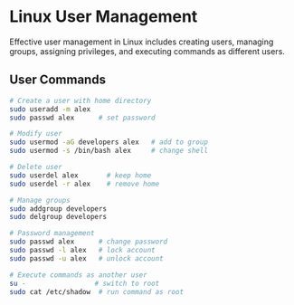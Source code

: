# Linux User Management

Effective user management in Linux includes creating users, managing groups, assigning privileges, and executing commands as different users.

## User Commands

```bash
# Create a user with home directory
sudo useradd -m alex
sudo passwd alex      # set password

# Modify user
sudo usermod -aG developers alex   # add to group
sudo usermod -s /bin/bash alex     # change shell

# Delete user
sudo userdel alex       # keep home
sudo userdel -r alex    # remove home

# Manage groups
sudo addgroup developers
sudo delgroup developers

# Password management
sudo passwd alex      # change password
sudo passwd -l alex   # lock account
sudo passwd -u alex   # unlock account

# Execute commands as another user
su -                 # switch to root
sudo cat /etc/shadow  # run command as root
